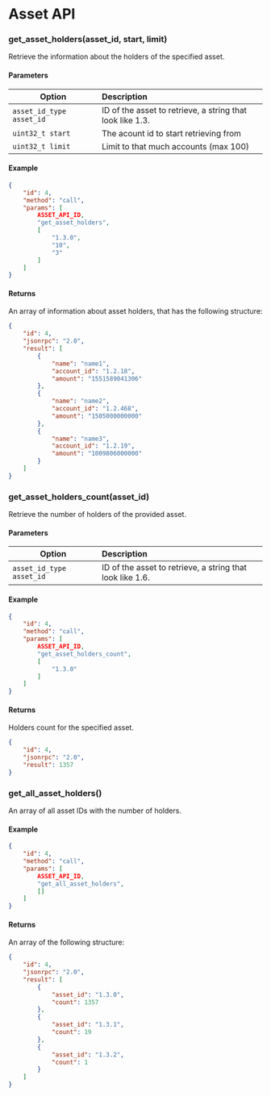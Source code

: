 # Asset API

### get_asset_holders(asset_id, start, limit)

Retrieve the information about the holders of the specified asset.

#### Parameters

| Option                   | Description                                                                |
|--------------------------|:---------------------------------------------------------------------------|
| `asset_id_type asset_id` | ID of the asset to retrieve, a string that look like 1.3.<id-of-the-asset> |
| `uint32_t start`         | The acount id to start retrieving from                                     |
| `uint32_t limit`         | Limit to that much accounts (max 100)                                      |

#### Example

```json
{
    "id": 4,
    "method": "call",
    "params": [
        ASSET_API_ID,
        "get_asset_holders",
        [
            "1.3.0",
            "10",
            "3"
        ]
    ]
}
```

#### Returns

An array of information about asset holders, that has the following structure:

```json
{
    "id": 4,
    "jsonrpc": "2.0",
    "result": [
        {
            "name": "name1",
            "account_id": "1.2.18",
            "amount": "1551589041306"
        },
        {
            "name": "name2",
            "account_id": "1.2.468",
            "amount": "1505000000000"
        },
        {
            "name": "name3",
            "account_id": "1.2.19",
            "amount": "1009806000000"
        }
    ]
}
```

### get_asset_holders_count(asset_id)

Retrieve the number of holders of the provided asset.

#### Parameters

| Option                   | Description                                                                |
|--------------------------|:---------------------------------------------------------------------------|
| `asset_id_type asset_id` | ID of the asset to retrieve, a string that look like 1.6.<id-of-the-asset> |

#### Example

```json
{
    "id": 4,
    "method": "call",
    "params": [
        ASSET_API_ID,
        "get_asset_holders_count",
        [
            "1.3.0"
        ]
    ]
}
```

#### Returns

Holders count for the specified asset.

```json
{
    "id": 4,
    "jsonrpc": "2.0",
    "result": 1357
}
```

### get_all_asset_holders()

An array of all asset IDs with the number of holders.

#### Example

```json
{
    "id": 4,
    "method": "call",
    "params": [
        ASSET_API_ID,
        "get_all_asset_holders",
        []
    ]
}
```

#### Returns

An array of the following structure:

```json
{
    "id": 4,
    "jsonrpc": "2.0",
    "result": [
        {
            "asset_id": "1.3.0",
            "count": 1357
        },
        {
            "asset_id": "1.3.1",
            "count": 19
        },
        {
            "asset_id": "1.3.2",
            "count": 1
        }
    ]
}
```
